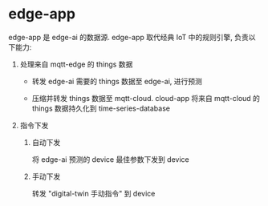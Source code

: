 # edge-app

edge-app 是 edge-ai 的数据源. edge-app 取代经典 IoT 中的规则引擎, 负责以下能力:

1. 处理来自 mqtt-edge 的 things 数据

    - 转发 edge-ai 需要的 things 数据至 edge-ai, 进行预测

    - 压缩并转发 things 数据至 mqtt-cloud. cloud-app 将来自 mqtt-cloud 的 things 数据持久化到 time-series-database

2. 指令下发

    1. 自动下发

        将 edge-ai 预测的 device 最佳参数下发到 device

    2. 手动下发

        转发 "digital-twin 手动指令" 到 device
